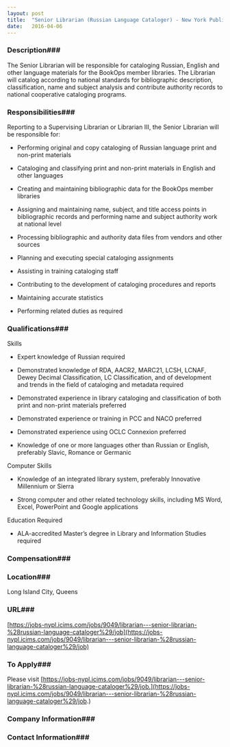 ```yaml
---
layout: post
title:  "Senior Librarian (Russian Language Cataloger) - New York Public Library"
date:   2016-04-06
---
```


### Description###

The Senior Librarian will be responsible for cataloging Russian, English and other language materials for the BookOps member libraries. The Librarian will catalog according to national standards for bibliographic description, classification, name and subject analysis and contribute authority records to national cooperative cataloging programs. 


### Responsibilities###

Reporting to a Supervising Librarian or Librarian III, the Senior Librarian will be responsible for:

* Performing original and copy cataloging of Russian language print and non-print materials

* Cataloging and classifying print and non-print materials in English and other languages

* Creating and maintaining bibliographic data for the BookOps member libraries

* Assigning and maintaining name, subject, and title access points in bibliographic records and performing name and subject authority work at national level

* Processing bibliographic and authority data files from vendors and other sources

* Planning and executing special cataloging assignments

* Assisting in training cataloging staff

* Contributing to the development of cataloging procedures and reports

* Maintaining accurate statistics

* Performing related duties as required



### Qualifications###

Skills

* Expert knowledge of Russian required

* Demonstrated knowledge of RDA, AACR2, MARC21, LCSH, LCNAF, Dewey Decimal Classification, LC Classification, and of development and trends in the field of cataloging and metadata required

* Demonstrated experience in library cataloging and classification of both print and non-print materials preferred

* Demonstrated experience or training in PCC and NACO preferred

* Demonstrated experience using OCLC Connexion preferred

* Knowledge of one or more languages other than Russian or English, preferably Slavic, Romance or Germanic

Computer Skills

* Knowledge of an integrated library system, preferably Innovative Millennium or Sierra

* Strong computer and other related technology skills, including MS Word, Excel, PowerPoint and Google applications

Education Required

* ALA-accredited Master’s degree in Library and Information Studies required


### Compensation###




### Location###

Long Island City, Queens


### URL###

 [https://jobs-nypl.icims.com/jobs/9049/librarian---senior-librarian-%28russian-language-cataloger%29/job](https://jobs-nypl.icims.com/jobs/9049/librarian---senior-librarian-%28russian-language-cataloger%29/job)

### To Apply###

Please visit 
[https://jobs-nypl.icims.com/jobs/9049/librarian---senior-librarian-%28russian-language-cataloger%29/job.](https://jobs-nypl.icims.com/jobs/9049/librarian---senior-librarian-%28russian-language-cataloger%29/job.)


### Company Information###




### Contact Information###



